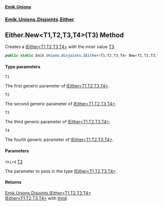 #### [Emik.Unions](index.md 'index')
### [Emik.Unions.Disjoints](Emik.Unions.Disjoints.md 'Emik.Unions.Disjoints').[Either](Either.md 'Emik.Unions.Disjoints.Either')

## Either.New<T1,T2,T3,T4>(T3) Method

Creates a [IEither&lt;T1,T2,T3,T4&gt;](IEither{T1,T2,T3,T4}.md 'Emik.Unions.Disjoints.IEither<T1,T2,T3,T4>') with the inner value [T3](Either.New{T1,T2,T3,T4}(T3).md#Emik.Unions.Disjoints.Either.New_T1,T2,T3,T4_(T3).T3 'Emik.Unions.Disjoints.Either.New<T1,T2,T3,T4>(T3).T3').

```csharp
public static Emik.Unions.Disjoints.IEither<T1,T2,T3,T4> New<T1,T2,T3,T4>(T3 third);
```
#### Type parameters

<a name='Emik.Unions.Disjoints.Either.New_T1,T2,T3,T4_(T3).T1'></a>

`T1`

The first generic parameter of [IEither&lt;T1,T2,T3,T4&gt;](IEither{T1,T2,T3,T4}.md 'Emik.Unions.Disjoints.IEither<T1,T2,T3,T4>').

<a name='Emik.Unions.Disjoints.Either.New_T1,T2,T3,T4_(T3).T2'></a>

`T2`

The second generic parameter of [IEither&lt;T1,T2,T3,T4&gt;](IEither{T1,T2,T3,T4}.md 'Emik.Unions.Disjoints.IEither<T1,T2,T3,T4>').

<a name='Emik.Unions.Disjoints.Either.New_T1,T2,T3,T4_(T3).T3'></a>

`T3`

The third generic parameter of [IEither&lt;T1,T2,T3,T4&gt;](IEither{T1,T2,T3,T4}.md 'Emik.Unions.Disjoints.IEither<T1,T2,T3,T4>').

<a name='Emik.Unions.Disjoints.Either.New_T1,T2,T3,T4_(T3).T4'></a>

`T4`

The fourth generic parameter of [IEither&lt;T1,T2,T3,T4&gt;](IEither{T1,T2,T3,T4}.md 'Emik.Unions.Disjoints.IEither<T1,T2,T3,T4>').
#### Parameters

<a name='Emik.Unions.Disjoints.Either.New_T1,T2,T3,T4_(T3).third'></a>

`third` [T3](Either.New{T1,T2,T3,T4}(T3).md#Emik.Unions.Disjoints.Either.New_T1,T2,T3,T4_(T3).T3 'Emik.Unions.Disjoints.Either.New<T1,T2,T3,T4>(T3).T3')

The parameter to pass in the type [IEither&lt;T1,T2,T3,T4&gt;](IEither{T1,T2,T3,T4}.md 'Emik.Unions.Disjoints.IEither<T1,T2,T3,T4>').

#### Returns
[Emik.Unions.Disjoints.IEither&lt;](IEither{T1,T2,T3,T4}.md 'Emik.Unions.Disjoints.IEither<T1,T2,T3,T4>')[T1](Either.New{T1,T2,T3,T4}(T3).md#Emik.Unions.Disjoints.Either.New_T1,T2,T3,T4_(T3).T1 'Emik.Unions.Disjoints.Either.New<T1,T2,T3,T4>(T3).T1')[,](IEither{T1,T2,T3,T4}.md 'Emik.Unions.Disjoints.IEither<T1,T2,T3,T4>')[T2](Either.New{T1,T2,T3,T4}(T3).md#Emik.Unions.Disjoints.Either.New_T1,T2,T3,T4_(T3).T2 'Emik.Unions.Disjoints.Either.New<T1,T2,T3,T4>(T3).T2')[,](IEither{T1,T2,T3,T4}.md 'Emik.Unions.Disjoints.IEither<T1,T2,T3,T4>')[T3](Either.New{T1,T2,T3,T4}(T3).md#Emik.Unions.Disjoints.Either.New_T1,T2,T3,T4_(T3).T3 'Emik.Unions.Disjoints.Either.New<T1,T2,T3,T4>(T3).T3')[,](IEither{T1,T2,T3,T4}.md 'Emik.Unions.Disjoints.IEither<T1,T2,T3,T4>')[T4](Either.New{T1,T2,T3,T4}(T3).md#Emik.Unions.Disjoints.Either.New_T1,T2,T3,T4_(T3).T4 'Emik.Unions.Disjoints.Either.New<T1,T2,T3,T4>(T3).T4')[&gt;](IEither{T1,T2,T3,T4}.md 'Emik.Unions.Disjoints.IEither<T1,T2,T3,T4>')  
[IEither&lt;T1,T2,T3,T4&gt;](IEither{T1,T2,T3,T4}.md 'Emik.Unions.Disjoints.IEither<T1,T2,T3,T4>') with [third](Either.New{T1,T2,T3,T4}(T3).md#Emik.Unions.Disjoints.Either.New_T1,T2,T3,T4_(T3).third 'Emik.Unions.Disjoints.Either.New<T1,T2,T3,T4>(T3).third').